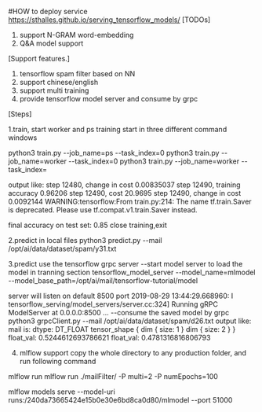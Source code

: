 
#HOW to deploy service 
https://sthalles.github.io/serving_tensorflow_models/
[TODOs]
1. support N-GRAM  word-embedding
2. Q&A model support

[Support features.]

1. tensorflow spam filter based on NN
2. support chinese/english
3. support multi training
4. provide tensorflow model server and consume by grpc


[Steps]

1.train, start worker and ps
training start in three different command windows

python3 train.py --job_name=ps --task_index=0
python3 train.py --job_name=worker --task_index=0
python3 train.py --job_name=worker --task_index=

output like:
step 12480, change in cost 0.00835037
step 12490, training accuracy 0.96206
step 12490, cost 20.9695
step 12490, change in cost 0.0092144
WARNING:tensorflow:From train.py:214: The name tf.train.Saver is deprecated. Please use tf.compat.v1.train.Saver instead.

final accuracy on test set: 0.85
close training,exit


2.predict in local files
python3 predict.py  --mail /opt/ai/data/dataset/spam/y31.txt 

3.predict use the tensorflow grpc server
  --start model server to load the model in tranning section
  tensorflow_model_server  --model_name=mlmodel --model_base_path=/opt/ai/mail/tensorflow-tutorial/model

  server will listen on default 8500 port
    2019-08-29 13:44:29.668960: I tensorflow_serving/model_servers/server.cc:324] Running gRPC ModelServer at 0.0.0.0:8500 ...
  --consume the saved model by grpc
  python3 grpcClient.py --mail /opt/ai/data/dataset/spam/d26.txt 
  output like:
  mail is: dtype: DT_FLOAT
tensor_shape {
  dim {
    size: 1
  }
  dim {
    size: 2
  }
}
float_val: 0.5244612693786621
float_val: 0.4781316816806793

4. mlflow support
copy the whole directory to any production folder, and run following command

mlflow run mlflow run ./mailFilter/ -P multi=2 -P numEpochs=100

mlflow models serve --model-uri runs:/240da73665424e15b0e30e6bd8ca0d80/mlmodel --port 51000
